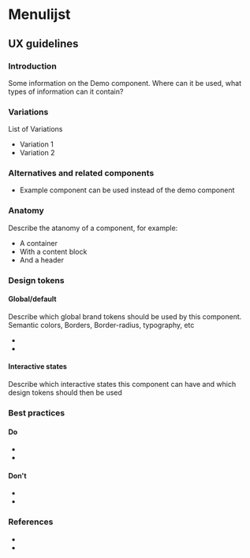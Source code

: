 # Menulijst

## UX guidelines

### Introduction

Some information on the Demo component. Where can it be used, what types of information can it contain?

### Variations

List of Variations

- Variation 1
- Variation 2

### Alternatives and related components

- Example component can be used instead of the demo component

### Anatomy

Describe the atanomy of a component, for example:

- A container
- With a content block
- And a header

### Design tokens

#### Global/default

Describe which global brand tokens should be used by this component. Semantic colors, Borders, Border-radius, typography, etc

-

-

#### Interactive states

Describe which interactive states this component can have and which design tokens should then be used

### Best practices

#### Do

-
-

#### Don't

-
-

### References

-
-
